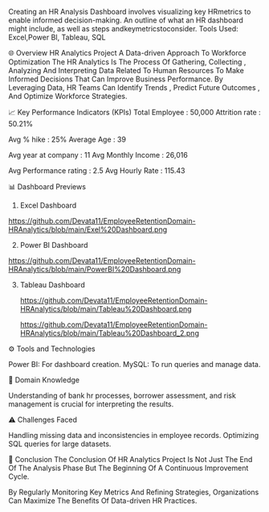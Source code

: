 
Creating an HR Analysis Dashboard involves visualizing  key HRmetrics to enable informed decision-making. An  outline of what an HR dashboard might include, as well  as steps andkeymetricstoconsider. Tools Used: Excel,Power BI, Tableau, SQL

🌐 Overview
HR Analytics Project 
 A Data-driven Approach To Workforce Optimization 
 The HR Analytics Is The Process Of Gathering,  Collecting , Analyzing And Interpreting Data Related To Human Resources To  Make Informed Decisions That Can Improve Business 
 Performance.
 By Leveraging Data, HR Teams Can Identify Trends , Predict Future Outcomes , And Optimize Workforce Strategies.


📈 Key Performance Indicators (KPIs)
 Total Employee 		: 	50,000                         Attrition rate			:	50.21%

Avg % hike			:	25%                                  Average Age			:	39

Avg year at company	:	11                            Avg Monthly Income	:	26,016

Avg Performance rating	:	2.5                        Avg Hourly Rate		:	115.43


📊 Dashboard Previews

1. Excel Dashboard

https://github.com/Devata11/EmployeeRetentionDomain-HRAnalytics/blob/main/Exel%20Dashboard.png

2. Power BI Dashboard

https://github.com/Devata11/EmployeeRetentionDomain-HRAnalytics/blob/main/PowerBI%20Dashboard.png

3. Tableau Dashboard

   https://github.com/Devata11/EmployeeRetentionDomain-HRAnalytics/blob/main/Tableau%20Dashboard.png

   https://github.com/Devata11/EmployeeRetentionDomain-HRAnalytics/blob/main/Tableau%20Dashboard_2.png


⚙️ Tools and Technologies

Power BI: For dashboard creation.
MySQL: To run queries and manage data.

📖 Domain Knowledge

Understanding of bank hr processes, borrower assessment, and risk management is crucial for interpreting the results.

⚠️ Challenges Faced

Handling missing data and inconsistencies in employee records.
Optimizing SQL queries for large datasets.

🎯 Conclusion
The Conclusion Of HR Analytics Project Is Not Just The End Of The Analysis Phase But The Beginning Of A Continuous Improvement Cycle.

By Regularly Monitoring Key Metrics And Refining Strategies, Organizations Can Maximize The Benefits Of Data-driven HR Practices.











